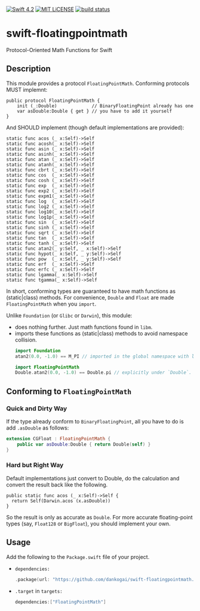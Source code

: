 [![Swift 4.2](https://img.shields.io/badge/swift-4.2-brightgreen.svg)](https://swift.org)
[![MIT LiCENSE](https://img.shields.io/badge/license-MIT-brightgreen.svg)](LICENSE)
[![build status](https://secure.travis-ci.org/dankogai/swift-floatingpointmath.png)](http://travis-ci.org/dankogai/swift-floatingpointmath)

# swift-floatingpointmath
Protocol-Oriented Math Functions for Swift


## Description

This module provides a protocol `FloatingPointMath`.  Conforming protocols MUST implemnt:

```
public protocol FloatingPointMath {
    init (_:Double)             // BinaryFloatingPoint already has one
    var asDouble:Double { get } // you have to add it yourself
}
```

And SHOULD implement (though default implementations are provided):

```
static func acos (_ x:Self)->Self
static func acosh(_ x:Self)->Self
static func asin (_ x:Self)->Self
static func asinh(_ x:Self)->Self
static func atan (_ x:Self)->Self
static func atanh(_ x:Self)->Self
static func cbrt (_ x:Self)->Self
static func cos  (_ x:Self)->Self
static func cosh (_ x:Self)->Self
static func exp  (_ x:Self)->Self
static func exp2 (_ x:Self)->Self
static func expm1(_ x:Self)->Self
static func log  (_ x:Self)->Self
static func log2 (_ x:Self)->Self
static func log10(_ x:Self)->Self
static func log1p(_ x:Self)->Self
static func sin  (_ x:Self)->Self
static func sinh (_ x:Self)->Self
static func sqrt (_ x:Self)->Self
static func tan  (_ x:Self)->Self
static func tanh (_ x:Self)->Self
static func atan2(_ y:Self, _ x:Self)->Self
static func hypot(_ x:Self, _ y:Self)->Self
static func pow  (_ x:Self, _ y:Self)->Self
static func erf  (_ x:Self)->Self
static func erfc (_ x:Self)->Self
static func lgamma(_ x:Self)->Self
static func tgamma(_ x:Self)->Self
```

In short, conforming types are guaranteed to have math functions as (static|class) methods.  For convenience, `Double` and `Float` are made `FloatingPointMath` when you `import`.

Unlike `Foundation` (or `Glibc` or `Darwin`), this module:

* does nothing further.  Just math functions found in `libm`.
* imports these functions as (static|class) methods to avoid namespace collision.
  ```swift
  import Foundation
  atan2(0.0, -1.0) == M_PI // imported in the global namespace with lots of other symbols
  ```
  ```swift
  import FloatingPointMath
  Double.atan2(0.0, -1.0) == Double.pi // explicitly under `Double`.
  ```

## Conforming to `FloatingPointMath`

### Quick and Dirty Way

If the type already conform to `BinaryFloatingPoint`, all you have to do is add `.asDouble` as follows:

```swift
extension CGFloat : FloatingPointMath {
    public var asDouble:Double { return Double(self) }
}
```

### Hard but Right Way

Default implementations just convert to Double, do the calculation and convert the result back like the following.

```
public static func acos (_ x:Self)->Self { 
  return Self(Darwin.acos (x.asDouble))
}
```

So the result is only as accurate as `Double`.  For more accurate floating-point types (say, `Float128` or `BigFloat`), you should implement your own.

## Usage

Add the following to the `Package.swift` file of your project.

* `dependencies:`
  ```swift
  .package(url: "https://github.com/dankogai/swift-floatingpointmath.git", from: "0.0.7")
  ```

* `.target` in `targets:`
  ```swift
  dependencies:["FloatingPointMath"]
  ```
